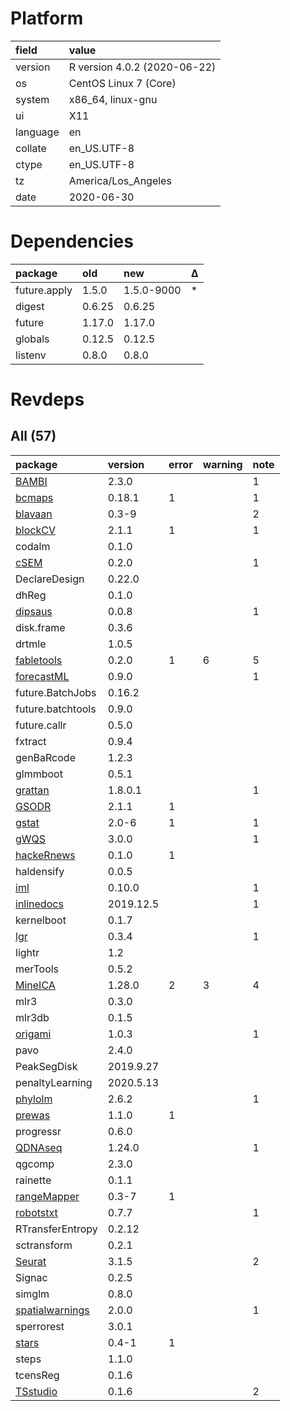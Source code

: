 # Platform

|field    |value                        |
|:--------|:----------------------------|
|version  |R version 4.0.2 (2020-06-22) |
|os       |CentOS Linux 7 (Core)        |
|system   |x86_64, linux-gnu            |
|ui       |X11                          |
|language |en                           |
|collate  |en_US.UTF-8                  |
|ctype    |en_US.UTF-8                  |
|tz       |America/Los_Angeles          |
|date     |2020-06-30                   |

# Dependencies

|package      |old    |new        |Δ  |
|:------------|:------|:----------|:--|
|future.apply |1.5.0  |1.5.0-9000 |*  |
|digest       |0.6.25 |0.6.25     |   |
|future       |1.17.0 |1.17.0     |   |
|globals      |0.12.5 |0.12.5     |   |
|listenv      |0.8.0  |0.8.0      |   |

# Revdeps

## All (57)

|package                                        |version   |error |warning |note |
|:----------------------------------------------|:---------|:-----|:-------|:----|
|[BAMBI](problems.md#bambi)                     |2.3.0     |      |        |1    |
|[bcmaps](problems.md#bcmaps)                   |0.18.1    |1     |        |1    |
|[blavaan](problems.md#blavaan)                 |0.3-9     |      |        |2    |
|[blockCV](problems.md#blockcv)                 |2.1.1     |1     |        |1    |
|codalm                                         |0.1.0     |      |        |     |
|[cSEM](problems.md#csem)                       |0.2.0     |      |        |1    |
|DeclareDesign                                  |0.22.0    |      |        |     |
|dhReg                                          |0.1.0     |      |        |     |
|[dipsaus](problems.md#dipsaus)                 |0.0.8     |      |        |1    |
|disk.frame                                     |0.3.6     |      |        |     |
|drtmle                                         |1.0.5     |      |        |     |
|[fabletools](problems.md#fabletools)           |0.2.0     |1     |6       |5    |
|[forecastML](problems.md#forecastml)           |0.9.0     |      |        |1    |
|future.BatchJobs                               |0.16.2    |      |        |     |
|future.batchtools                              |0.9.0     |      |        |     |
|future.callr                                   |0.5.0     |      |        |     |
|fxtract                                        |0.9.4     |      |        |     |
|genBaRcode                                     |1.2.3     |      |        |     |
|glmmboot                                       |0.5.1     |      |        |     |
|[grattan](problems.md#grattan)                 |1.8.0.1   |      |        |1    |
|[GSODR](problems.md#gsodr)                     |2.1.1     |1     |        |     |
|[gstat](problems.md#gstat)                     |2.0-6     |1     |        |1    |
|[gWQS](problems.md#gwqs)                       |3.0.0     |      |        |1    |
|[hackeRnews](problems.md#hackernews)           |0.1.0     |1     |        |     |
|haldensify                                     |0.0.5     |      |        |     |
|[iml](problems.md#iml)                         |0.10.0    |      |        |1    |
|[inlinedocs](problems.md#inlinedocs)           |2019.12.5 |      |        |1    |
|kernelboot                                     |0.1.7     |      |        |     |
|[lgr](problems.md#lgr)                         |0.3.4     |      |        |1    |
|lightr                                         |1.2       |      |        |     |
|merTools                                       |0.5.2     |      |        |     |
|[MineICA](problems.md#mineica)                 |1.28.0    |2     |3       |4    |
|mlr3                                           |0.3.0     |      |        |     |
|mlr3db                                         |0.1.5     |      |        |     |
|[origami](problems.md#origami)                 |1.0.3     |      |        |1    |
|pavo                                           |2.4.0     |      |        |     |
|PeakSegDisk                                    |2019.9.27 |      |        |     |
|penaltyLearning                                |2020.5.13 |      |        |     |
|[phylolm](problems.md#phylolm)                 |2.6.2     |      |        |1    |
|[prewas](problems.md#prewas)                   |1.1.0     |1     |        |     |
|progressr                                      |0.6.0     |      |        |     |
|[QDNAseq](problems.md#qdnaseq)                 |1.24.0    |      |        |1    |
|qgcomp                                         |2.3.0     |      |        |     |
|rainette                                       |0.1.1     |      |        |     |
|[rangeMapper](problems.md#rangemapper)         |0.3-7     |1     |        |     |
|[robotstxt](problems.md#robotstxt)             |0.7.7     |      |        |1    |
|RTransferEntropy                               |0.2.12    |      |        |     |
|sctransform                                    |0.2.1     |      |        |     |
|[Seurat](problems.md#seurat)                   |3.1.5     |      |        |2    |
|Signac                                         |0.2.5     |      |        |     |
|simglm                                         |0.8.0     |      |        |     |
|[spatialwarnings](problems.md#spatialwarnings) |2.0.0     |      |        |1    |
|sperrorest                                     |3.0.1     |      |        |     |
|[stars](problems.md#stars)                     |0.4-1     |1     |        |     |
|steps                                          |1.1.0     |      |        |     |
|tcensReg                                       |0.1.6     |      |        |     |
|[TSstudio](problems.md#tsstudio)               |0.1.6     |      |        |2    |

